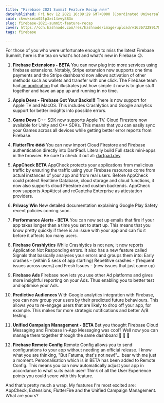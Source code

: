 ```yaml
---
title: "Firebase 2021 Summit Feature Recap 🔥🔥🔥"
datePublished: Fri Nov 12 2021 16:09:29 GMT+0000 (Coordinated Universal Time)
cuid: ckvwkseio02lp3xs14vvy883x
slug: firebase-2021-summit-feature-recap
cover: https://cdn.hashnode.com/res/hashnode/image/upload/v1636732891787/jWYPpik49.jpeg
tags: firebase

---
```


For those of you who were unfortunate enough to miss the latest Firebase Summit, here is the tea on what's hot and what's new in Firebase 😉.


1. **Firebase Extensions - BETA**
You can now plug into more services using firebase extensions. Notably, Stripe extension now supports one time payments and the Stripe dashboard now allows activation of other methods such as wallets and transfer with one click. 
The Firebase team had [an application](https://goo.gle/3CLFme3)  that illustrates just how simple it now is to glue stuff together and have an app up and running in no time. 

2. **Apple Devs - Firebase Got Your Backs!!!**
There is now support for Apple TV and MacOS. This includes Crashlytics and Google analytics support for better insights into possible errors.

3. **Game Devs** 
C++ SDK now supports Apple TV. Cloud Firestore now available for Unity and C++ SDKs. This means that you can easily sync your Games across all devices while getting better error reports from Firebase.

4. **FlutterFire 🔥🔥🔥**
You can now import Cloud Firestore and Firebase authentication directly into DartPad!. Literally build Full stack mini-apps in the browser. Be sure to check it out at:  [dartpad.dev](https://dartpad.dev). 

5. **AppCheck BETA**
AppCheck protects your applications from malicious traffic by ensuring the traffic using your Firebase resources come from actual instances of your app and from real users.  Before AppCheck could protect Realtime Database, cloud storage and cloud functions, it now also supports cloud Firestore and custom backends.
AppCheck now supports AppAttest and reCaptcha Enterprise as attestation providers.

6. **Privacy Win**
New detailed documentation explaining Google Play Safety recent policies coming soon. 

7. **Performance Alerts - BETA**
You can now set up emails that fire if your app takes longer than a time you set to start up. This means that you know pretty quickly if there is an issue with your app and can fix it before it affects too many users.

8. **Firebase Crashlytics**
While Crashlytics is not new, it now reports Application Not Responding errors. It also has a new feature called Signals that basically analyses your errors and groups them into: Early crashes - (within 5 secs of app starting) Repetitive crashes - (frequent issues across users) and Fresh Issues - (new issues that just came up)

9. **Firebase Ads**
Firebase now lets you use other Ad platforms and gives more insightful reporting on your Ads. Thus enabling you to better test and optimise your Ads.

10. **Predictive Audiences**
With Google analytics integration with Firebase, you can now group your users by their predicted future behaviours. This allows you to re-engage users that are likely to drop off your app, for example. This makes for more strategic notifications and better A/B testing.

11. **Unified Campaign Management - BETA**
Bet you thought Firebase Cloud Messaging and Firebase In-App Messaging was cool? Well now you can manage them together through the same dashboard 🤯 🤯 🤯

12. **Firebase Remote Config**
Remote Config allows you to send configurations to your app without needing an official release. I know what you are thinking, "But Fatuma, that's not new!"... bear with me just a moment. 
Personalisation which is in BETA has been added to Remote Config. This means you can now automatically adjust your app in accordance to what suits each user! Think of all the User Experience points you could score with this feature. 

And that's pretty much a wrap. My features I'm most excited are:  AppCheck, Extensions, FlutterFire and the Unified Campaign Management. What are yours? 







